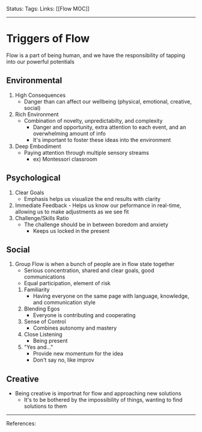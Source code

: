Status:
Tags:
Links: [[Flow MOC]]
___
# Triggers of Flow
Flow is a part of being human, and we have the responsibility of tapping into our powerful potentials
## Environmental
1. High Consequences
	- Danger than can affect our wellbeing (physical, emotional, creative, social)
2. Rich Environment
	- Combination of novelty, unpredictabilty, and complexity
		- Danger and opportunity, extra attention to each event, and an overwhelming amount of info
		- It's important to foster these ideas into the environment
3. Deep Embodiment
	- Paying attention through multiple sensory streams
		- ex) Montessori classroom
## Psychological
1. Clear Goals
	- Emphasis helps us visualize the end results with clarity
2. Immediate Feedback
		- Helps us know our peformance in real-time, allowing us to make adjustments as we see fit
3. Challenge/Skills Ratio
	- The challenge should be in between boredom and anxiety
		- Keeps us locked in the present
## Social
1. Group Flow is when a bunch of people are in flow state together
	- Serious concentration, shared and clear goals, good communications
	- Equal participation, element of risk
	1. Familiarity
		- Having everyone on the same page with language, knowledge, and communication style
	2. Blending Egos
		- Everyone is contributing and cooperating
	3. Sense of Control
		- Combines autonomy and mastery
	4. Close Listening
		- Being present
	5. "Yes and..."
		- Provide new momentum for the idea
		- Don't say no, like improv
## Creative
- Being creative is importnat for flow and approaching new solutions
	- It's to be bothered by the impossibility of things, wanting to find solutions to them
___
References: